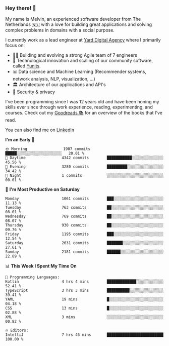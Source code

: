 ### Hey there! 👋

My name is Melvin, an experienced software developer from The Netherlands 🇳🇱 with a love for building great applications and solving complex problems in domains with a social purpose. 

I currently work as a lead engineer at [Yard Digital Agency](https://github.com/yardinternet) where I primarily focus on:

* 👏🏼 Building and evolving a strong Agile team of 7 engineers
* 🚀 Technological innovation and scaling of our community software, called [Yunits](https://www.yunits.com/).
* 📊 Data science and Machine Learning (Recommender systems, network analysis, NLP, visualization, ...)
* 🏛 Architecture of our applications and API's
* 🔐 Security & privacy

I've been programming since I was 12 years old and have been honing my skills ever since through work experience, reading, experimenting, and courses.
Check out my [Goodreads 📚](https://goodreads.com/melvinkoopmans) for an overview of the books that I've read. 

You can also find me on [LinkedIn](https://www.linkedin.com/in/melvinkoopmans)

<!--START_SECTION:waka-->
**I'm an Early 🐤** 

```text
🌞 Morning                1907 commits        █████░░░░░░░░░░░░░░░░░░░░   20.01 % 
🌆 Daytime                4342 commits        ███████████░░░░░░░░░░░░░░   45.56 % 
🌃 Evening                3280 commits        █████████░░░░░░░░░░░░░░░░   34.42 % 
🌙 Night                  1 commits           ░░░░░░░░░░░░░░░░░░░░░░░░░   00.01 % 
```
📅 **I'm Most Productive on Saturday** 

```text
Monday                   1061 commits        ███░░░░░░░░░░░░░░░░░░░░░░   11.13 % 
Tuesday                  763 commits         ██░░░░░░░░░░░░░░░░░░░░░░░   08.01 % 
Wednesday                769 commits         ██░░░░░░░░░░░░░░░░░░░░░░░   08.07 % 
Thursday                 930 commits         ██░░░░░░░░░░░░░░░░░░░░░░░   09.76 % 
Friday                   1195 commits        ███░░░░░░░░░░░░░░░░░░░░░░   12.54 % 
Saturday                 2631 commits        ███████░░░░░░░░░░░░░░░░░░   27.61 % 
Sunday                   2181 commits        ██████░░░░░░░░░░░░░░░░░░░   22.89 % 
```


📊 **This Week I Spent My Time On** 

```text
💬 Programming Languages: 
Kotlin                   4 hrs 4 mins        █████████████░░░░░░░░░░░░   52.41 % 
TypeScript               3 hrs 3 mins        ██████████░░░░░░░░░░░░░░░   39.41 % 
YAML                     19 mins             █░░░░░░░░░░░░░░░░░░░░░░░░   04.18 % 
CSS                      13 mins             █░░░░░░░░░░░░░░░░░░░░░░░░   02.88 % 
XML                      3 mins              ░░░░░░░░░░░░░░░░░░░░░░░░░   00.82 % 

🔥 Editors: 
IntelliJ                 7 hrs 46 mins       █████████████████████████   100.00 % 
```


<!--END_SECTION:waka-->
